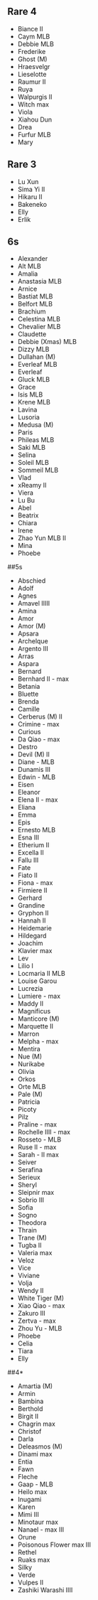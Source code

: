 

## Rare 4
- Biance II
- Caym MLB
- Debbie MLB
- Frederike
- Ghost (M)
- Hraesvelgr
- Lieselotte
- Raumur II
- Ruya
- Walpurgis II
- Witch max
- Viola
- Xiahou Dun
- Drea
- Furfur MLB
- Mary

## Rare 3
- Lu Xun
- Sima Yi II
- Hikaru II
- Bakeneko
- Elly
- Erlik

## 6s
- Alexander
- Alt MLB
- Amalia
- Anastasia MLB
- Arnice
- Bastiat MLB
- Belfort MLB
- Brachium
- Celestina MLB
- Chevalier MLB
- Claudette
- Debbie (Xmas) MLB
- Dizzy MLB
- Dullahan (M)
- Everleaf MLB
- Everleaf
- Gluck MLB
- Grace
- Isis MLB
- Krene MLB
- Lavina
- Lusoria
- Medusa (M)
- Paris
- Phileas MLB
- Saki MLB
- Selina
- Soleil MLB
- Sommeil MLB
- Vlad
- xReamy II
- Viera
- Lu Bu
- Abel
- Beatrix
- Chiara
- Irene
- Zhao Yun MLB II
- Mina
- Phoebe

##5s
- Abschied
- Adolf
- Agnes
- Amavel IIIII
- Amina
- Amor
- Amor (M)
- Apsara
- Archelque
- Argento III
- Arras
- Aspara
- Bernard
- Bernhard II - max
- Betania
- Bluette
- Brenda
- Camille
- Cerberus (M) II
- Crimine - max
- Curious
- Da Qiao - max
- Destro
- Devil (M) II
- Diane - MLB
- Dunamis III
- Edwin - MLB
- Eisen
- Eleanor
- Elena II - max
- Eliana
- Emma
- Epis
- Ernesto MLB
- Esna III
- Etherium II
- Excella II
- Fallu III
- Fate
- Fiato II
- Fiona - max
- Firmiere II
- Gerhard
- Grandine
- Gryphon II
- Hannah II
- Heidemarie
- Hildegard
- Joachim
- Klavier max
- Lev
- Lilio I
- Locmaria II MLB
- Louise Garou
- Lucrezia
- Lumiere - max
- Maddy II
- Magnificus
- Manticore (M)
- Marquette II
- Marron
- Melpha - max
- Mentira
- Nue (M)
- Nurikabe
- Olivia
- Orkos
- Orte MLB
- Pale (M)
- Patricia
- Picoty
- Pilz
- Praline - max
- Rochelle IIII - max
- Rosseto - MLB
- Ruse II - max
- Sarah - II max
- Seiver
- Serafina
- Serieux
- Sheryl
- Sleipnir max
- Sobrio III
- Sofia
- Sogno
- Theodora
- Thrain
- Trane (M)
- Tugba II
- Valeria max
- Veloz
- Vice
- Viviane
- Volja
- Wendy II
- White Tiger (M)
- Xiao Qiao - max
- Zakuro III
- Zertva - max
- Zhou Yu - MLB
- Phoebe
- Celia
- Tiara
- Elly


##4*
- Amartia (M)
- Armin
- Bambina
- Berthold
- Birgit II
- Chagrin max
- Christof
- Darla
- Deleasmos (M)
- Dinami max
- Entia
- Fawn
- Fleche
- Gaap - MLB
- Heilo max
- Inugami
- Karen
- Mimi III
- Minotaur max
- Nanael - max III
- Orune
- Poisonous Flower max III
- Rethel
- Ruaks max
- Silky
- Verde
- Vulpes II
- Zashiki Warashi IIII
